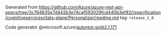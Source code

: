 Generated from https://github.com/Azure/azure-rest-api-specs/tree/3c764635e7d442b3e74caf593029fcd440b3ef82//specification/cognitiveservices/data-plane/Personalizer/readme.md tag: `release_1_0`

Code generator @microsoft.azure/autorest.go@2.1.171


